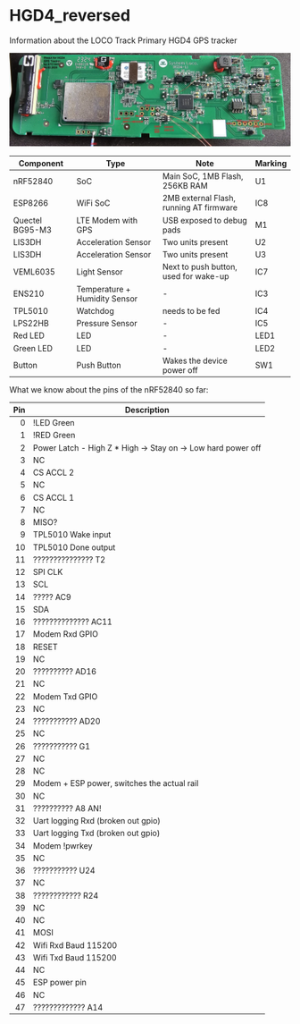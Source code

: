# HGD4_reversed
Information about the LOCO Track Primary HGD4 GPS tracker

![pinout](https://github.com/jonasniesner/HGD4_reversed/blob/main/pinout.webp?raw=true)


| Component                      | Type                      |  Note                                        | Marking |
|--------------------------------|--------------------------|-----------------------------------------------|--------------|
| nRF52840                       | SoC                       | Main SoC, 1MB Flash, 256KB RAM               | U1           |
| ESP8266                        | WiFi SoC                  | 2MB external Flash, running AT firmware      | IC8          |
| Quectel BG95-M3                | LTE Modem with GPS        | USB exposed to debug pads                    | M1           |
| LIS3DH                         | Acceleration Sensor       | Two units present                            | U2           |
| LIS3DH                         | Acceleration Sensor       | Two units present                            | U3           |
| VEML6035                       | Light Sensor              | Next to push button, used for wake-up        | IC7          |
| ENS210                         | Temperature + Humidity Sensor | -                                        | IC3          |
| TPL5010                        | Watchdog                  | needs to be fed                              | IC4          |
| LPS22HB                        | Pressure Sensor           | -                                            | IC5          |
| Red LED                        | LED                       | -                                            | LED1         |
| Green LED                      | LED                       | -                                            | LED2         |
| Button                         | Push Button               | Wakes the device power off                   | SW1          |

What we know about the pins of the nRF52840 so far:

| Pin | Description                                   |
|----:|-----------------------------------------------|
|  0  | !LED Green                                    |
|  1  | !RED Green                                    |
|  2  | Power Latch - High Z * High -> Stay on -> Low hard power off |
|  3  | NC                                           |
|  4  | CS ACCL 2                                    |
|  5  | NC                                           |
|  6  | CS ACCL 1                                    |
|  7  | NC                                           |
|  8  | MISO?                                        |
|  9  | TPL5010 Wake input                           |
| 10  | TPL5010 Done output                          |
| 11  | ??????????????? T2                           |
| 12  | SPI CLK                                      |
| 13  | SCL                                          |
| 14  | ?????   AC9                                  |
| 15  | SDA                                          |
| 16  | ??????????????  AC11                         |
| 17  | Modem Rxd GPIO                               |
| 18  | RESET                                        |
| 19  | NC                                           |
| 20  | ??????????    AD16                           |
| 21  | NC                                           |
| 22  | Modem Txd GPIO                               |
| 23  | NC                                           |
| 24  | ???????????   AD20                           |
| 25  | NC                                           |
| 26  | ???????????   G1                             |
| 27  | NC                                           |
| 28  | NC                                           |
| 29  | Modem + ESP power, switches the actual rail  |
| 30  | NC                                           |
| 31  | ??????????   A8  AN!                         |
| 32  | Uart logging Rxd (broken out gpio)           |
| 33  | Uart logging Txd (broken out gpio)           |
| 34  | Modem !pwrkey                                |
| 35  | NC                                           |
| 36  | ???????????   U24                            |
| 37  | NC                                           |
| 38  | ????????????   R24                           |
| 39  | NC                                           |
| 40  | NC                                           |
| 41  | MOSI                                         |
| 42  | Wifi Rxd   Baud 115200                       |
| 43  | Wifi Txd   Baud 115200                       |
| 44  | NC                                           |
| 45  | ESP power pin                                |
| 46  | NC                                           |
| 47  | ?????????????  A14                           |
